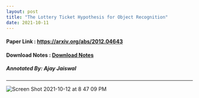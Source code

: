 ```yaml
---
layout: post
title: "The Lottery Ticket Hypothesis for Object Recognition"
date: 2021-10-11
---
```


#### Paper Link : https://arxiv.org/abs/2012.04643
#### Download Notes : <a href="../../reading/LTH_object_detection.pdf" class="download" title="View Notes">Download Notes</a>
##### Annotated By: Ajay Jaiswal
------------------

![Screen Shot 2021-10-12 at 8 47 09 PM](https://user-images.githubusercontent.com/6660499/137052736-c02c34a2-cba1-4de3-ab4f-1bd3dedca5ca.png)

